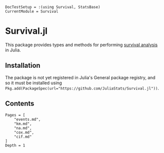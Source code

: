 ```@meta
DocTestSetup = :(using Survival, StatsBase)
CurrentModule = Survival
```

# Survival.jl

This package provides types and methods for performing
[survival analysis](https://en.wikipedia.org/wiki/Survival_analysis) in Julia.

## Installation

The package is not yet registered in Julia's General package registry, and so it must
be installed using `Pkg.add(PackageSpec(url="https://github.com/JuliaStats/Survival.jl"))`.

## Contents

```@contents
Pages = [
    "events.md",
    "km.md",
    "na.md",
    "cox.md",
    "cif.md"
]
Depth = 1
```
